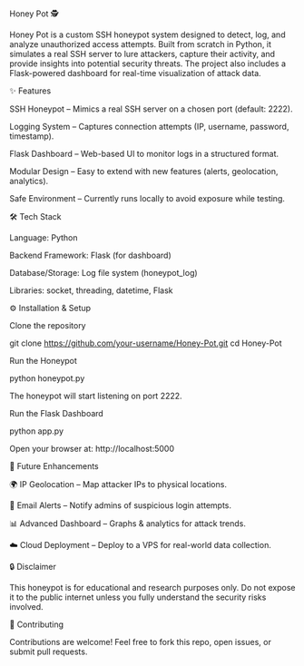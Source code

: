 Honey Pot 🕵️

Honey Pot is a custom SSH honeypot system designed to detect, log, and analyze unauthorized access attempts. Built from scratch in Python, it simulates a real SSH server to lure attackers, capture their activity, and provide insights into potential security threats. The project also includes a Flask-powered dashboard for real-time visualization of attack data.

✨ Features

SSH Honeypot – Mimics a real SSH server on a chosen port (default: 2222).

Logging System – Captures connection attempts (IP, username, password, timestamp).

Flask Dashboard – Web-based UI to monitor logs in a structured format.

Modular Design – Easy to extend with new features (alerts, geolocation, analytics).

Safe Environment – Currently runs locally to avoid exposure while testing.

🛠️ Tech Stack

Language: Python

Backend Framework: Flask (for dashboard)

Database/Storage: Log file system (honeypot_log)

Libraries: socket, threading, datetime, Flask

⚙️ Installation & Setup

Clone the repository

git clone https://github.com/your-username/Honey-Pot.git
cd Honey-Pot


Run the Honeypot

python honeypot.py


The honeypot will start listening on port 2222.

Run the Flask Dashboard

python app.py


Open your browser at: http://localhost:5000

🚀 Future Enhancements

🌍 IP Geolocation – Map attacker IPs to physical locations.

📧 Email Alerts – Notify admins of suspicious login attempts.

📊 Advanced Dashboard – Graphs & analytics for attack trends.

☁️ Cloud Deployment – Deploy to a VPS for real-world data collection.

🔒 Disclaimer

This honeypot is for educational and research purposes only. Do not expose it to the public internet unless you fully understand the security risks involved.

🤝 Contributing

Contributions are welcome! Feel free to fork this repo, open issues, or submit pull requests.
